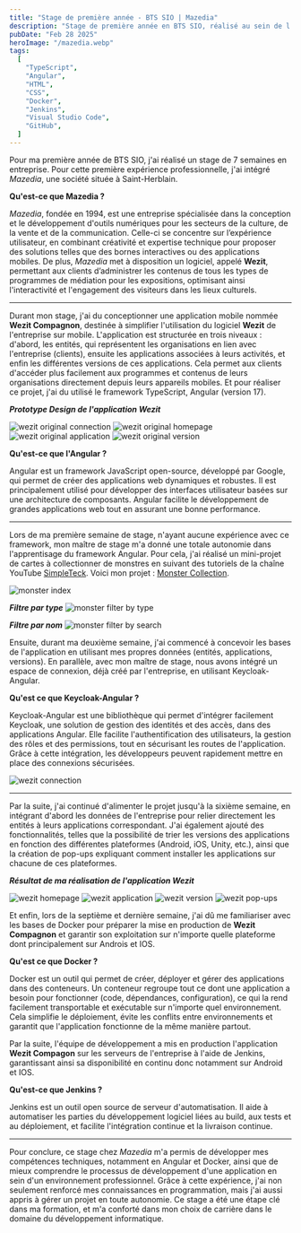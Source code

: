 ```yaml
---
title: "Stage de première année - BTS SIO | Mazedia"
description: "Stage de première année en BTS SIO, réalisé au sein de l'entreprise Mazedia, situé à Saint-Herblain"
pubDate: "Feb 28 2025"
heroImage: "/mazedia.webp"
tags:
  [
    "TypeScript",
    "Angular",
    "HTML",
    "CSS",
    "Docker",
    "Jenkins",
    "Visual Studio Code",
    "GitHub",
  ]
---
```


Pour ma première année de BTS SIO, j'ai réalisé un stage de 7 semaines en entreprise. Pour cette première expérience professionnelle,
j'ai intégré _Mazedia_, une société située à Saint-Herblain.

**Qu'est-ce que Mazedia ?**

_Mazedia_, fondée en 1994, est une entreprise spécialisée dans la conception et le développement d'outils numériques pour les secteurs de la culture,
de la vente et de la communication. Celle-ci se concentre sur l’expérience utilisateur, en combinant créativité et expertise technique pour proposer des solutions telles que des bornes interactives ou des applications mobiles. De plus, _Mazedia_ met à disposition un logiciel, appelé **Wezit**, permettant aux clients d’administrer les contenus de tous les types de programmes de médiation pour les expositions, optimisant ainsi l'interactivité et l'engagement des visiteurs dans les lieux culturels.

---

Durant mon stage, j'ai du conceptionner une application mobile nommée **Wezit Compagnon**, destinée à simplifier l'utilisation du logiciel **Wezit** de l'entreprise sur mobile. L'application est structurée en trois niveaux : d'abord, les entités, qui représentent les organisations en lien avec l'entreprise (clients), ensuite les applications associées à leurs activités, et enfin les différentes versions de ces applications. Cela permet aux clients d'accéder plus facilement aux programmes et contenus de leurs organisations directement depuis leurs appareils mobiles. Et pour réaliser ce projet, j'ai du utilisé le framework TypeScript, Angular (version 17).

**_Prototype Design de l'application Wezit_**

![wezit original connection](/wezit_original_connection.webp)
![wezit original homepage](/wezit_original_homepage.webp)
![wezit original application](/wezit_original_application.webp)
![wezit original version](/wezit_original_version.webp)

**Qu'est-ce que l'Angular ?**

Angular est un framework JavaScript open-source, développé par Google, qui permet de créer des applications web dynamiques et robustes.
Il est principalement utilisé pour développer des interfaces utilisateur basées sur une architecture de composants.
Angular facilite le développement de grandes applications web tout en assurant une bonne performance.

---

Lors de ma première semaine de stage, n'ayant aucune expérience avec ce framework, mon maître de stage m'a donné une totale autonomie dans l'apprentisage du framework Angular. Pour cela, j'ai réalisé un mini-projet de cartes à collectionner de monstres en suivant des tutoriels de la chaîne YouTube [SimpleTeck](https://www.youtube.com/@SimpleTechProd). Voici mon projet : [Monster Collection](https://github.com/eddy8chsl/Monster-Collection.git).

![monster index](/monster_index.webp)

**_Filtre par type_**
![monster filter by type](/monster_filter_by_type.webp)

**_Filtre par nom_**
![monster filter by search](/monster_filter_by_search.webp)

Ensuite, durant ma deuxième semaine, j'ai commencé à concevoir les bases de l'application en utilisant mes propres données (entités, applications, versions). En parallèle, avec mon maître de stage, nous avons intégré un espace de connexion, déjà créé par l'entreprise, en utilisant Keycloak-Angular.

**Qu'est ce que Keycloak-Angular ?**

Keycloak-Angular est une bibliothèque qui permet d'intégrer facilement Keycloak, une solution de gestion des identités et des accès, dans des applications Angular. Elle facilite l'authentification des utilisateurs, la gestion des rôles et des permissions, tout en sécurisant les routes de l'application. Grâce à cette intégration, les développeurs peuvent rapidement mettre en place des connexions sécurisées.

![wezit connection](/wezit_connection.webp)

---

Par la suite, j'ai continué d'alimenter le projet jusqu'à la sixième semaine, en intégrant d'abord les données de l'entreprise pour relier directement les entités à leurs applications correspondant. J'ai également ajouté des fonctionnalités, telles que la possibilité de trier les versions des applications en fonction des différentes plateformes (Android, iOS, Unity, etc.), ainsi que la création de pop-ups expliquant comment installer les applications sur chacune de ces plateformes.

**_Résultat de ma réalisation de l'application Wezit_**

![wezit homepage](/wezit_homepage.webp)
![wezit application](/wezit_application.webp)
![wezit version](/wezit_version.webp)
![wezit pop-ups](/wezit_pop-ups.webp)

Et enfin, lors de la septième et dernière semaine, j'ai dû me familiariser avec les bases de Docker pour préparer la mise en production de **Wezit Compagnon** et garantir son exploitation sur n'importe quelle plateforme dont principalement sur Androis et IOS.

**Qu'est ce que Docker ?**

Docker est un outil qui permet de créer, déployer et gérer des applications dans des conteneurs. Un conteneur regroupe tout ce dont une application a besoin pour fonctionner (code, dépendances, configuration), ce qui la rend facilement transportable et exécutable sur n'importe quel environnement. Cela simplifie le déploiement, évite les conflits entre environnements et garantit que l'application fonctionne de la même manière partout.

Par la suite, l'équipe de développement a mis en production l'application **Wezit Compagon** sur les serveurs de l'entreprise à l'aide de Jenkins, garantissant ainsi sa disponibilité en continu donc notamment sur Android et IOS.

**Qu'est-ce que Jenkins ?**

Jenkins est un outil open source de serveur d'automatisation. Il aide à automatiser les parties du développement logiciel liées au build, aux tests et au déploiement, et facilite l'intégration continue et la livraison continue.

---

Pour conclure, ce stage chez _Mazedia_ m'a permis de développer mes compétences techniques, notamment en Angular et Docker, ainsi que de mieux comprendre le processus de développement d'une application en sein d'un environnement professionnel. Grâce à cette expérience, j'ai non seulement renforcé mes connaissances en programmation, mais j'ai aussi appris à gérer un projet en toute autonomie. Ce stage a été une étape clé dans ma formation, et m'a conforté dans mon choix de carrière dans le domaine du développement informatique.
